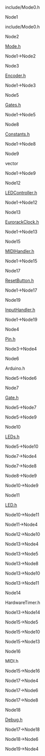 include/Mode0.h

Node1

include/Mode0.h

Node2

[Mode.h](Mode_8h.html " ")

Node1-\>Node2

Node3

[Encoder.h](Encoder_8h.html " ")

Node1-\>Node3

Node5

[Gates.h](Gates_8h.html " ")

Node1-\>Node5

Node8

[Constants.h](Constants_8h.html " ")

Node1-\>Node8

Node9

vector

Node1-\>Node9

Node12

[LEDController.h](LEDController_8h.html " ")

Node1-\>Node12

Node13

[EurorackClock.h](EurorackClock_8h.html " ")

Node1-\>Node13

Node15

[MIDIHandler.h](MIDIHandler_8h.html " ")

Node1-\>Node15

Node17

[ResetButton.h](ResetButton_8h.html " ")

Node1-\>Node17

Node19

[InputHandler.h](InputHandler_8h.html " ")

Node1-\>Node19

Node4

[Pin.h](Pin_8h.html " ")

Node3-\>Node4

Node6

Arduino.h

Node5-\>Node6

Node7

[Gate.h](Gate_8h.html " ")

Node5-\>Node7

Node5-\>Node9

Node10

[LEDs.h](LEDs_8h.html " ")

Node5-\>Node10

Node7-\>Node4

Node7-\>Node8

Node8-\>Node9

Node10-\>Node9

Node11

[LED.h](LED_8h.html " ")

Node10-\>Node11

Node11-\>Node4

Node12-\>Node10

Node13-\>Node4

Node13-\>Node5

Node13-\>Node8

Node13-\>Node10

Node13-\>Node11

Node14

HardwareTimer.h

Node13-\>Node14

Node15-\>Node5

Node15-\>Node10

Node15-\>Node13

Node16

MIDI.h

Node15-\>Node16

Node17-\>Node4

Node17-\>Node6

Node17-\>Node8

Node18

[Debug.h](Debug_8h.html " ")

Node17-\>Node18

Node18-\>Node6

Node19-\>Node4

[](Mode0_8h__incl_org.svg)
